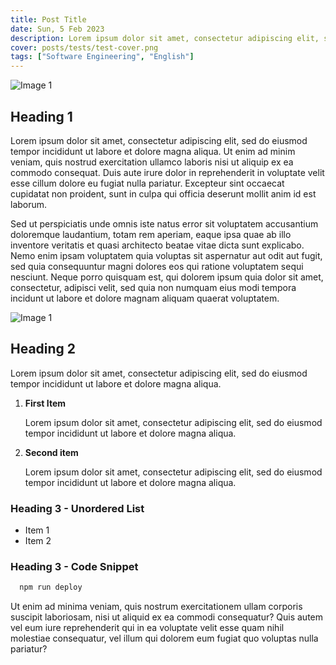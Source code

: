 ```yaml
---
title: Post Title
date: Sun, 5 Feb 2023
description: Lorem ipsum dolor sit amet, consectetur adipiscing elit, sed do eiusmod tempor incididunt ut labore et dolore magna aliqua.
cover: posts/tests/test-cover.png
tags: ["Software Engineering", "English"]
---
```


![Image 1](/posts/tests/test-cover.png)

## Heading 1

Lorem ipsum dolor sit amet, consectetur adipiscing elit, sed do eiusmod tempor incididunt ut labore et dolore magna aliqua. Ut enim ad minim veniam, quis nostrud exercitation ullamco laboris nisi ut aliquip ex ea commodo consequat. Duis aute irure dolor in reprehenderit in voluptate velit esse cillum dolore eu fugiat nulla pariatur. Excepteur sint occaecat cupidatat non proident, sunt in culpa qui officia deserunt mollit anim id est laborum.

Sed ut perspiciatis unde omnis iste natus error sit voluptatem accusantium doloremque laudantium, totam rem aperiam, eaque ipsa quae ab illo inventore veritatis et quasi architecto beatae vitae dicta sunt explicabo. Nemo enim ipsam voluptatem quia voluptas sit aspernatur aut odit aut fugit, sed quia consequuntur magni dolores eos qui ratione voluptatem sequi nesciunt. Neque porro quisquam est, qui dolorem ipsum quia dolor sit amet, consectetur, adipisci velit, sed quia non numquam eius modi tempora incidunt ut labore et dolore magnam aliquam quaerat voluptatem.

![Image 1](/posts/tests/img-1.png)

## Heading 2

Lorem ipsum dolor sit amet, consectetur adipiscing elit, sed do eiusmod tempor incididunt ut labore et dolore magna aliqua.

1. **First Item**
   
   Lorem ipsum dolor sit amet, consectetur adipiscing elit, sed do eiusmod tempor incididunt ut labore et dolore magna aliqua.

2. **Second item**
   
   Lorem ipsum dolor sit amet, consectetur adipiscing elit, sed do eiusmod tempor incididunt ut labore et dolore magna aliqua.

### Heading 3 - Unordered List

* Item 1
* Item 2

### Heading 3 - Code Snippet

```bash
  npm run deploy
```

Ut enim ad minima veniam, quis nostrum exercitationem ullam corporis suscipit laboriosam, nisi ut aliquid ex ea commodi consequatur? Quis autem vel eum iure reprehenderit qui in ea voluptate velit esse quam nihil molestiae consequatur, vel illum qui dolorem eum fugiat quo voluptas nulla pariatur?